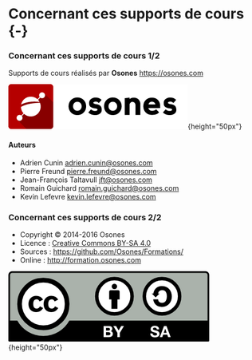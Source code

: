 # Concernant ces supports de cours {-}

### Concernant ces supports de cours 1/2

Supports de cours réalisés par **Osones** <https://osones.com>

![Logo Osones](images/logo-osones.png){height="50px"}

#### Auteurs

- Adrien Cunin <adrien.cunin@osones.com>
- Pierre Freund <pierre.freund@osones.com>
- Jean-François Taltavull <jft@osones.com>
- Romain Guichard <romain.guichard@osones.com>
- Kevin Lefevre <kevin.lefevre@osones.com>

### Concernant ces supports de cours 2/2

- Copyright © 2014-2016 Osones
- Licence : [Creative Commons BY-SA 4.0](https://creativecommons.org/licenses/by-sa/4.0/deed.fr)
- Sources : <https://github.com/Osones/Formations/>
- Online : <http://formation.osones.com>

![Licence Creative Commons BY-SA 4.0](images/licence.png){height="50px"}


